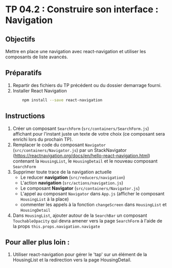 # TP 04.2 : Construire son interface : Navigation

## Objectifs
Mettre en place une navigation avec react-navigation et utiliser les composants de liste avancés.

## Préparatifs
1. Repartir des fichiers du TP précédent ou du dossier demarrage fourni.
2. Installer React Navigation
    ```bash
        npm install --save react-navigation
    ```

## Instructions
1. Créer un composant `SearchForm` (`src/containers/SearchForm.js`) affichant pour l'instant juste un texte de votre choix (ce composant sera enrichi lors du prochain TP).
2. Remplacer le code du composant `Navigator` (`src/containers/Navigator.js`) par un StackNavigator (https://reactnavigation.org/docs/en/hello-react-navigation.html) contenant la `HousingList`, le `HousingDetail` et le nouveau composant `SearchForm`
3. Supprimer toute trace de la navigation actuelle
    - Le reducer **navigation** (`src/reducers/navigation`)
    - L'action **navigation** (`src/actions/navigation.js`)
    - Le composant **Navigator** (`src/containers/Navigator.js`)
    - L'appel au composant `Navigator` dans `App.js` (afficher le composant `HousingList` à la place)
    - commenter les appels à la fonction `changeScreen` dans `HousingList` et `HousingDetail`
4. Dans `HousingList`, ajouter autour de la `SearchBar` un composant `TouchableOpacity` qui devra amener vers la page `SearchForm` à l'aide de la props `this.props.navigation.navigate`

## Pour aller plus loin :
1. Utiliser react-navigation pour gérer le 'tap' sur un élément de la HousingList et la redirection vers la page HousingDetail.
